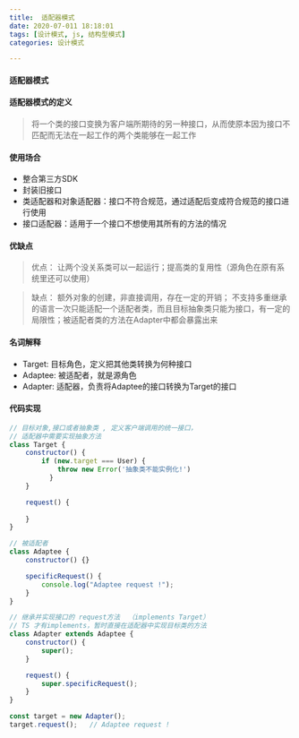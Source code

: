 ```yaml
---
title:  适配器模式
date: 2020-07-011 18:18:01
tags: [设计模式, js, 结构型模式]
categories: 设计模式

---
```


#### 适配器模式

#### 适配器模式的定义
> 将一个类的接口变换为客户端所期待的另一种接口，从而使原本因为接口不匹配而无法在一起工作的两个类能够在一起工作

#### 使用场合
+ 整合第三方SDK
+ 封装旧接口
+ 类适配器和对象适配器：接口不符合规范，通过适配后变成符合规范的接口进行使用
+ 接口适配器：适用于一个接口不想使用其所有的方法的情况

<!--more-->

#### 优缺点
> 优点： 让两个没关系类可以一起运行；提高类的复用性（源角色在原有系统里还可以使用）

> 缺点： 额外对象的创建，非直接调用，存在一定的开销； 不支持多重继承的语言一次只能适配一个适配者类，而且目标抽象类只能为接口，有一定的局限性；被适配者类的方法在Adapter中都会暴露出来

#### 名词解释
+ Target: 目标角色，定义把其他类转换为何种接口
+ Adaptee: 被适配者，就是源角色
+ Adapter: 适配器，负责将Adaptee的接口转换为Target的接口

#### 代码实现

```js
// 目标对象,接口或者抽象类 , 定义客户端调用的统一接口，
// 适配器中需要实现抽象方法
class Target {
    constructor() {
        if (new.target === User) {
            throw new Error('抽象类不能实例化!')
          }
    }

    request() {
    
    }
}

// 被适配者
class Adaptee {
    constructor() {}

    specificRequest() {
        console.log("Adaptee request !");
    }
}

// 继承并实现接口的 request方法  （implements Target）
// TS 才有implements，暂时直接在适配器中实现目标类的方法
class Adapter extends Adaptee {
    constructor() {
        super();
    }

    request() {
        super.specificRequest();
    }
}

const target = new Adapter();
target.request();   // Adaptee request !
```